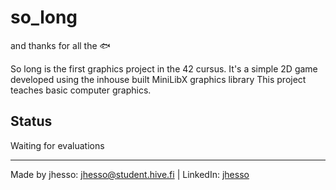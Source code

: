 # so_long
and thanks for all the 🐟

So long is the first graphics project in the 42 cursus. It's a simple 2D game developed using the inhouse built MiniLibX graphics library
This project teaches basic computer graphics.

## Status
Waiting for evaluations

---
Made by jhesso: jhesso@student.hive.fi | LinkedIn: [jhesso](https://www.linkedin.com/in/juho-hesso-a75993171/)
